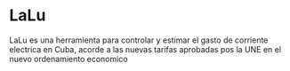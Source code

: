 # LaLu
 
LaLu es una herramienta para controlar y estimar el gasto de corriente electrica en Cuba, acorde a las nuevas tarifas aprobadas pos la UNE en el nuevo ordenamiento economico 
